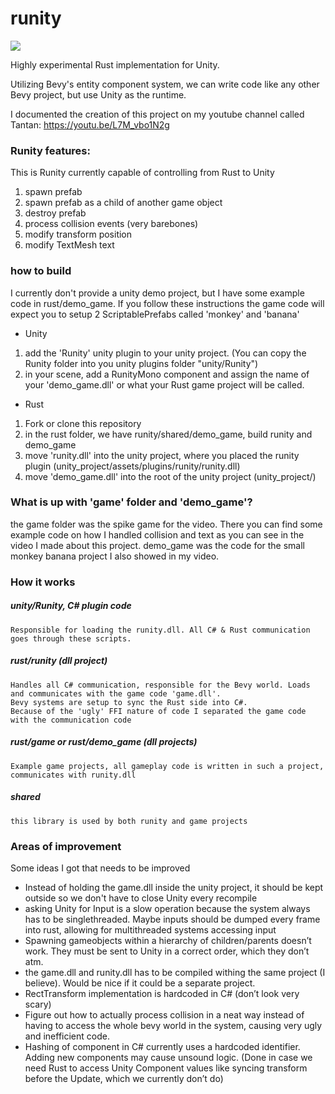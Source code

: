 # runity
![](runity_logo.png)

Highly experimental Rust implementation for Unity.

Utilizing Bevy's entity component system, we can write code like any other Bevy project,
but use Unity as the runtime.

I documented the creation of this project on my youtube channel called Tantan:
https://youtu.be/L7M_vbo1N2g 

### Runity features:
This is Runity currently capable of controlling from Rust to Unity
1. spawn prefab
2. spawn prefab as a child of another game object
3. destroy prefab
4. process collision events (very barebones)
5. modify transform position
6. modify TextMesh text

### how to build
  I currently don't provide a unity demo project, but I have some example code in rust/demo_game.
  If you follow these instructions the game code will expect you to setup 2 ScriptablePrefabs called 'monkey' and 'banana'
  - Unity 
  1. add the 'Runity' unity plugin to your unity project. (You can copy the Runity folder into you unity plugins folder "unity/Runity")
  2. in your scene, add a RunityMono component and assign the name of your 'demo_game.dll' or what your Rust game project will be called.
  - Rust
  1. Fork or clone this repository
  2. in the rust folder, we have runity/shared/demo_game, build runity and demo_game
  3. move 'runity.dll' into the unity project, where you placed the runity plugin (unity_project/assets/plugins/runity/runity.dll)
  4. move 'demo_game.dll' into the root of the unity project (unity_project/)

### What is up with 'game' folder and 'demo_game'?
the game folder was the spike game for the video.
There you can find some example code on how I handled collision and text as you can see in the video I made about this project.
demo_game was the code for the small monkey banana project I also showed in my video.

### How it works
  ##### unity/Runity, C# plugin code
    Responsible for loading the runity.dll. All C# & Rust communication goes through these scripts.

  ##### rust/runity (dll project)
    Handles all C# communication, responsible for the Bevy world. Loads and communicates with the game code 'game.dll'.
    Bevy systems are setup to sync the Rust side into C#.
    Because of the 'ugly' FFI nature of code I separated the game code with the communication code
    
  ##### rust/game or rust/demo_game (dll projects)
    Example game projects, all gameplay code is written in such a project, communicates with runity.dll
    
  ##### shared
    this library is used by both runity and game projects
    

### Areas of improvement
Some ideas I got that needs to be improved
* Instead of holding the game.dll inside the unity project, it should be kept outside so we don't have to close Unity every recompile
* asking Unity for Input is a slow operation because the system always has to be singlethreaded. Maybe inputs should be dumped every frame into rust, allowing for multithreaded systems accessing input
* Spawning gameobjects within a hierarchy of children/parents doesn’t work. They must be sent to Unity in a correct order, which they don’t atm.
* the game.dll and runity.dll has to be compiled withing the same project (I believe). Would be nice if it could be a separate project.
* RectTransform implementation is hardcoded in C# (don’t look very scary)
* Figure out how to actually process collision in a neat way instead of having to access the whole bevy world in the system, causing very ugly and inefficient code.
* Hashing of component in C# currently uses a hardcoded identifier. Adding new components may cause unsound logic. (Done in case we need Rust to access Unity Component values like syncing transform before the Update, which we currently don’t do)
